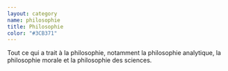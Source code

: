 ```yaml
---
layout: category
name: philosophie
title: Philosophie
color: "#3CB371"
---
```


Tout ce qui a trait à la philosophie, notamment la philosophie analytique, la philosophie morale et la philosophie des sciences.

